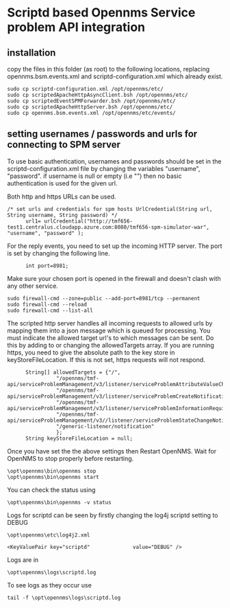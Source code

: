 # Scriptd based Opennms Service problem API integration

## installation
copy the files in this folder (as root)  to the following locations, replacing opennms.bsm.events.xml and scriptd-configuration.xml which already exist. 


```
sudo cp scriptd-configuration.xml /opt/opennms/etc/
sudo cp scriptedApacheHttpAsyncClient.bsh /opt/opennms/etc/
sudo cp scriptedEventSPMForwarder.bsh /opt/opennms/etc/
sudo cp scriptedApacheHttpServer.bsh /opt/opennms/etc/
sudo cp opennms.bsm.events.xml /opt/opennms/etc/events/

```

## setting usernames / passwords and urls for connecting to SPM server

To use basic authentication, usernames and passwords should be set in the scriptd-configuration.xml file by changing the variables "username", "password".
if username is null or empty (i.e "") then no basic authentication is used for the given url.

Both http and https URLs can be used.

```
/* set urls and credentials for spm hosts UrlCredential(String url, String username, String password) */
      url1= urlCredential("http://tmf656-test1.centralus.cloudapp.azure.com:8080/tmf656-spm-simulator-war", "username", "password" );
```
For the reply events, you need to set up the incoming HTTP server.
The port is set by changing the following line. 

```
      int port=8981;
```

Make sure your chosen port is opened in the firewall and doesn't clash with any other service.

```
sudo firewall-cmd --zone=public --add-port=8981/tcp --permanent
sudo firewall-cmd --reload
sudo firewall-cmd --list-all
```
The scripted http server handles all incoming requests to allowed urls by mapping them into a json message which is queued for processing. 
You must indicate the allowed target url's to which messages can be sent.
Do this by adding to or changing the allowedTargets array.
If you are running https, you need to give the absolute path to the key store in keyStoreFileLocation. 
If this is not set, https requests will not respond.

```
      String[] allowedTargets = {"/",
                "/opennms/tmf-api/serviceProblemManagement/v3/listener/serviceProblemAttributeValueChangeNotification",
                "/opennms/tmf-api/serviceProblemManagement/v3/listener/serviceProblemCreateNotification",
                "/opennms/tmf-api/serviceProblemManagement/v3/listener/serviceProblemInformationRequiredNotification",
                "/opennms/tmf-api/serviceProblemManagement/v3//listener/serviceProblemStateChangeNotification",
                "/generic-listener/notification"
                };
      String keyStoreFileLocation = null;
```

Once you have set the the above settings then Restart OpenNMS. 
Wait for OpenNMS to stop properly before restarting.
```
\opt\opennms\bin\opennms stop
\opt\opennms\bin\opennms start
```
You can check the status using 
```
\opt\opennms\bin\opennms -v status
```

Logs for scriptd can be seen by firstly changing the log4j scriptd setting to DEBUG 
```
\opt\opennms\etc\log4j2.xml

<KeyValuePair key="scriptd"              value="DEBUG" />

```

Logs are in
```
\opt\opennms\logs\scriptd.log
```
To see logs as they occur use
```
tail -f \opt\opennms\logs\scriptd.log 
```

